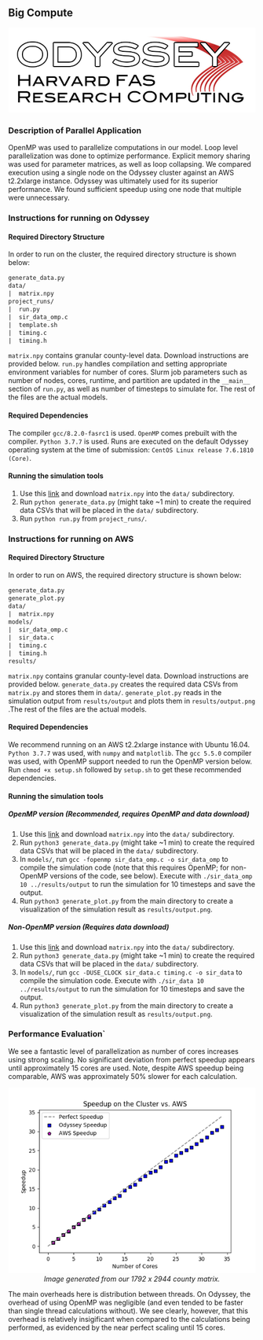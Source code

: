 ## Big Compute
<p align="center">
<img src="https://raw.githubusercontent.com/not-a-hot-dog/parallelized-disease-modeling/gh-pages/_images/odyssey_branding.png"/>
</p>

### Description of Parallel Application
OpenMP was used to parallelize computations in our model.
Loop level parallelization was done to optimize performance.
Explicit memory sharing was used for parameter matrices, as well as loop collapsing.
We compared execution using a single node on the Odyssey cluster against an AWS t2.2xlarge instance.
Odyssey was ultimately used for its superior performance.
We found sufficient speedup using one node that multiple were unnecessary.

### Instructions for running on Odyssey

#### Required Directory Structure
In order to run on the cluster, the required directory structure is shown below:

```
generate_data.py
data/
|  matrix.npy
project_runs/
|  run.py
|  sir_data_omp.c
|  template.sh
|  timing.c
|  timing.h
```

`matrix.npy` contains granular county-level data. Download instructions are provided below. `run.py` handles compilation and setting appropriate environment variables for number of cores. Slurm job parameters such as number of nodes, cores, runtime, and partition are updated in the `__main__` section of `run.py`, as well as number of timesteps to simulate for. The rest of the files are the actual models.

#### Required Dependencies
The compiler `gcc/8.2.0-fasrc1` is used. `OpenMP` comes prebuilt with the compiler. `Python 3.7.7` is used. Runs are executed on the default Odyssey operating system at the time of submission: `CentOS Linux release 7.6.1810 (Core)`.

#### Running the simulation tools
1. Use this [link](https://drive.google.com/file/d/1-iOfdYB9nqvazSthgwOlMHEa5q0RyXbn/view?fbclid=IwAR3xFKPT26JkwBLH0oB7WesWrTytM7ir1t9cjrPa3njt8zsip6nxq4BdmaU) and download `matrix.npy` into the `data/` subdirectory.
2. Run `python generate_data.py` (might take ~1 min) to create the required data CSVs that will be placed in the `data/` subdirectory.
3. Run `python run.py` from `project_runs/`.

### Instructions for running on AWS

#### Required Directory Structure
In order to run on AWS, the required directory structure is shown below:

```
generate_data.py
generate_plot.py
data/
|  matrix.npy
models/
|  sir_data_omp.c
|  sir_data.c
|  timing.c
|  timing.h
results/
```

`matrix.npy` contains granular county-level data. Download instructions are provided below. `generate_data.py` creates the required data CSVs from `matrix.py` and stores them in `data/`. `generate_plot.py` reads in the simulation output from `results/output` and plots them in `results/output.png` .The rest of the files are the actual models.

#### Required Dependencies
We recommend running on an AWS t2.2xlarge instance with Ubuntu 16.04. `Python 3.7.7` was used, with `numpy` and `matplotlib`. The `gcc 5.5.0` compiler was used, with OpenMP support needed to run the OpenMP version below. Run `chmod +x setup.sh` followed by `setup.sh` to get these recommended dependencies.

#### Running the simulation tools

##### OpenMP version (Recommended, requires OpenMP and data download)
1. Use this [link](https://drive.google.com/file/d/1-iOfdYB9nqvazSthgwOlMHEa5q0RyXbn/view?fbclid=IwAR3xFKPT26JkwBLH0oB7WesWrTytM7ir1t9cjrPa3njt8zsip6nxq4BdmaU) and download `matrix.npy` into the `data/` subdirectory.
2. Run `python3 generate_data.py` (might take ~1 min) to create the required data CSVs that will be placed in the `data/` subdirectory.
3. In `models/`, run `gcc -fopenmp sir_data_omp.c -o sir_data_omp` to compile the simulation code (note that this requires OpenMP; for non-OpenMP versions of the code, see below). Execute with `./sir_data_omp 10 ../results/output` to run the simulation for 10 timesteps and save the output.
4. Run `python3 generate_plot.py` from the main directory to create a visualization of the simulation result as `results/output.png`.

##### Non-OpenMP version (Requires data download)
1. Use this [link](https://drive.google.com/file/d/1-iOfdYB9nqvazSthgwOlMHEa5q0RyXbn/view?fbclid=IwAR3xFKPT26JkwBLH0oB7WesWrTytM7ir1t9cjrPa3njt8zsip6nxq4BdmaU) and download `matrix.npy` into the `data/` subdirectory.
2. Run `python3 generate_data.py` (might take ~1 min) to create the required data CSVs that will be placed in the `data/` subdirectory.
3. In `models/`, run `gcc -DUSE_CLOCK sir_data.c timing.c -o sir_data` to compile the simulation code. Execute with `./sir_data 10 ../results/output` to run the simulation for 10 timesteps and save the output.
4. Run `python3 generate_plot.py` from the main directory to create a visualization of the simulation result as `results/output.png`.

### Performance Evaluation`
We see a fantastic level of parallelization as number of cores increases using strong scaling.
No significant deviation from perfect speedup appears until approximately 15 cores are used.
Note, despite AWS speedup being comparable, AWS was approximately 50% slower for each calculation.
<p align="center">
<img src="https://raw.githubusercontent.com/not-a-hot-dog/parallelized-disease-modeling/gh-pages/_images/cluster_speedup.png" alt>
<em>Image generated from our 1792 x 2944 county matrix.</em>
</p>

The main overheads here is distribution between threads.
On Odyssey, the  overhead of using OpenMP was negligible (and even tended to be faster than single thread calculations without).
We see clearly, however, that this overhead is relatively insigificant when compared to the calculations being performed, as evidenced by the near perfect scaling until 15 cores.
